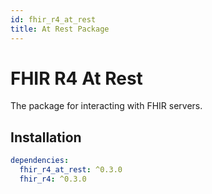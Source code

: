```yaml
---
id: fhir_r4_at_rest
title: At Rest Package
---
```


# FHIR R4 At Rest

The package for interacting with FHIR servers.

## Installation

```yaml
dependencies:
  fhir_r4_at_rest: ^0.3.0
  fhir_r4: ^0.3.0
```